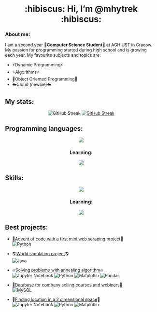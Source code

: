 <h1 align="center"> :hibiscus: Hi, I’m @mhytrek :hibiscus: </h1>

### About me:
I am a second year :hibiscus:**Computer Science Student**:hibiscus: at AGH UST in Cracow. My passion for programming started during high school and is growing each year. My favourite subjects and topics are:
- :zap:Dynamic Programming:zap:
- :star:Algorithms:star:
- :seedling:Object Oriented Programming:seedling:
- :cloud:Cloud (newbie):cloud:

## My stats:
<p align="center">
<img src="https://github-readme-stats.vercel.app/api?username=mhytrek&show_icons=true&theme=dracula" alt="GitHub Streak" /></a>
<a href="https://git.io/streak-stats"><img src="https://streak-stats.demolab.com?user=mhytrek&theme=dracula" alt="GitHub Streak" /></a>
</p>


## **Programming languages:**
<p align="center">
  <a href="https://skillicons.dev">
    <img src="https://skillicons.dev/icons?i=python,java,c" />
  </a>
</p>

<h3 align="center"> Learning:</h3>

<p align="center">
  <a href="https://skillicons.dev">
    <img src="https://skillicons.dev/icons?i=rust,golang,elixir" />
  </a>
</p>

## **Skills:**
<p align="center">
  <a href="https://skillicons.dev">
    <img src="https://skillicons.dev/icons?i=git,github,linux" />
  </a>
</p>

<h3 align="center"> Learning:</h3>

<p align="center">
  <a href="https://skillicons.dev">
    <img src="https://skillicons.dev/icons?i=docker" />
  </a>
</p>



## **Best projects:**
- :christmas_tree:[Advent of code with a first mini web scraping project](https://github.com/mhytrek/advent_of_code_2023):christmas_tree: \
  ![Python](https://img.shields.io/badge/python-3670A0?style=for-the-badge&logo=python&logoColor=ffdd54)
  
- :earth_americas:[World simulation project](https://github.com/mhytrek/Darwin_World):earth_americas: \
  ![Java](https://img.shields.io/badge/java-%23ED8B00.svg?style=for-the-badge&logo=openjdk&logoColor=white)
  
- :fire:[Solving problems with annealing algorithm](https://github.com/mhytrek/Annealing_algorithm):fire: \
  ![Jupyter Notebook](https://img.shields.io/badge/jupyter-%23FA0F00.svg?style=for-the-badge&logo=jupyter&logoColor=white)
  ![Python](https://img.shields.io/badge/python-3670A0?style=for-the-badge&logo=python&logoColor=ffdd54)
  ![Matplotlib](https://img.shields.io/badge/Matplotlib-%23ffffff.svg?style=for-the-badge&logo=Matplotlib&logoColor=black)
  ![Pandas](https://img.shields.io/badge/pandas-%23150458.svg?style=for-the-badge&logo=pandas&logoColor=white)
  
- :speech_balloon:[Database for company selling courses and webinars](https://github.com/mhytrek/data_base_project):speech_balloon: \
  ![MySQL](https://img.shields.io/badge/mysql-4479A1.svg?style=for-the-badge&logo=mysql&logoColor=white)
  
- :mag_right:[Finding location in a 2 dimensional space](https://github.com/mhytrek/Geometric_Algorithms_Project):mag_right: \
  ![Jupyter Notebook](https://img.shields.io/badge/jupyter-%23FA0F00.svg?style=for-the-badge&logo=jupyter&logoColor=white)
  ![Python](https://img.shields.io/badge/python-3670A0?style=for-the-badge&logo=python&logoColor=ffdd54)
  ![Matplotlib](https://img.shields.io/badge/Matplotlib-%23ffffff.svg?style=for-the-badge&logo=Matplotlib&logoColor=black)

